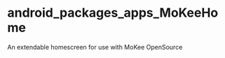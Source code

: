 android_packages_apps_MoKeeHome
============================

An extendable homescreen for use with MoKee OpenSource
